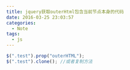 ```yaml
---
title: jquery获取outerHtml包含当前节点本身的代码
date: 2016-03-25 23:03:57
categories:
  - Note
tags:
  - js
---
```


``` js
$(".test").prop("outerHTML");
$(".test").clone();	//或者复制方法
```